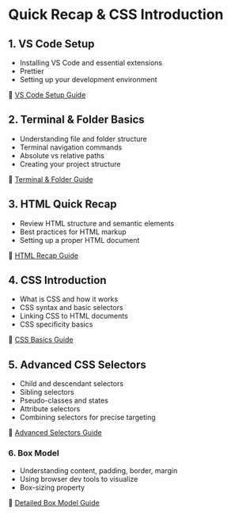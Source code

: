 # Quick Recap & CSS Introduction

## 1. VS Code Setup

-   Installing VS Code and essential extensions
-   Prettier
-   Setting up your development environment

📖 [VS Code Setup Guide](01-setup-vscode.md)

## 2. Terminal & Folder Basics

-   Understanding file and folder structure
-   Terminal navigation commands
-   Absolute vs relative paths
-   Creating your project structure

📖 [Terminal & Folder Guide](02-terminal-folder.md)

## 3. HTML Quick Recap

-   Review HTML structure and semantic elements
-   Best practices for HTML markup
-   Setting up a proper HTML document

📖 [HTML Recap Guide](03-html-recap.md)

## 4. CSS Introduction

-   What is CSS and how it works
-   CSS syntax and basic selectors
-   Linking CSS to HTML documents
-   CSS specificity basics

📖 [CSS Basics Guide](04-css-basics.md)

## 5. Advanced CSS Selectors

-   Child and descendant selectors
-   Sibling selectors
-   Pseudo-classes and states
-   Attribute selectors
-   Combining selectors for precise targeting

📖 [Advanced Selectors Guide](05-advanced-selectors.md)

### 6. Box Model

-   Understanding content, padding, border, margin
-   Using browser dev tools to visualize
-   Box-sizing property

📖 [Detailed Box Model Guide](06-box-model.md)
